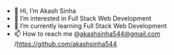 - 👋 Hi, I’m Akash Sinha
- 👀 I’m interested in Full Stack Web Development
- 🌱 I’m currently learning Full Stack Web Development
- 📫 How to reach me @akashsinha544@gmail.com /https://github.com/akashsinha544

<!---
akashsinha544/akashsinha544 is a ✨ special ✨ repository because its `README.md` (this file) appears on your GitHub profile.
You can click the Preview link to take a look at your changes.
--->
